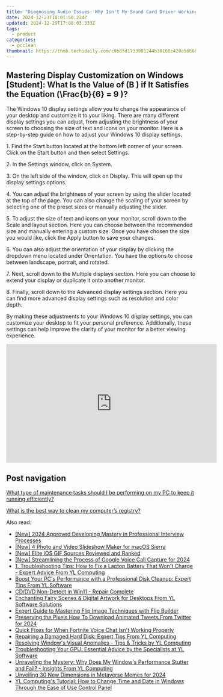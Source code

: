 ```yaml
---
title: "Diagnosing Audio Issues: Why Isn't My Sound Card Driver Working? Expert Advice by YL Software"
date: 2024-12-23T18:01:50.234Z
updated: 2024-12-29T17:08:03.333Z
tags:
  - product
categories:
  - pcclean
thumbnail: https://thmb.techidaily.com/c9b8fd1733901244b30160c420a56660fbc28694609982153cd6de4dd43a450d.jpg
---
```


## Mastering Display Customization on Windows [Student]: What Is the Value of \(B \) if It Satisfies the Equation \(\Frac{b}{6} = 9 \)?

The Windows 10 display settings allow you to change the appearance of your desktop and customize it to your liking. There are many different display settings you can adjust, from adjusting the brightness of your screen to choosing the size of text and icons on your monitor. Here is a step-by-step guide on how to adjust your Windows 10 display settings. 

1\. Find the Start button located at the bottom left corner of your screen. Click on the Start button and then select Settings.

2\. In the Settings window, click on System.

3\. On the left side of the window, click on Display. This will open up the display settings options. 

4\. You can adjust the brightness of your screen by using the slider located at the top of the page. You can also change the scaling of your screen by selecting one of the preset sizes or manually adjusting the slider.

5\. To adjust the size of text and icons on your monitor, scroll down to the Scale and layout section. Here you can choose between the recommended size and manually entering a custom size. Once you have chosen the size you would like, click the Apply button to save your changes.

6\. You can also adjust the orientation of your display by clicking the dropdown menu located under Orientation. You have the options to choose between landscape, portrait, and rotated.

7\. Next, scroll down to the Multiple displays section. Here you can choose to extend your display or duplicate it onto another monitor.

8\. Finally, scroll down to the Advanced display settings section. Here you can find more advanced display settings such as resolution and color depth. 

By making these adjustments to your Windows 10 display settings, you can customize your desktop to fit your personal preference. Additionally, these settings can help improve the clarity of your monitor for a better viewing experience.

<!-- affiliate ads begin -->
<iframe width="560" height="315" src="https://www.youtube.com/embed/58KlTPHv8dU?si=7ICagyNgrao7OkVO" title="YouTube video player" frameborder="0" allow="accelerometer; autoplay; clipboard-write; encrypted-media; gyroscope; picture-in-picture; web-share" referrerpolicy="strict-origin-when-cross-origin" allowfullscreen></iframe>
<!-- affiliate ads end -->

## Post navigation

[What type of maintenance tasks should I be performing on my PC to keep it running efficiently?](https://tools.techidaily.com/pcclean/products/)

[What is the best way to clean my computer’s registry?](https://tools.techidaily.com/pcclean/products/)

<ins class="adsbygoogle"
     style="display:block"
     data-ad-format="autorelaxed"
     data-ad-client="ca-pub-7571918770474297"
     data-ad-slot="1223367746"></ins>

<ins class="adsbygoogle"
     style="display:block"
     data-ad-client="ca-pub-7571918770474297"
     data-ad-slot="8358498916"
     data-ad-format="auto"
     data-full-width-responsive="true"></ins>

<span class="atpl-alsoreadstyle">Also read:</span>
<div><ul>
<li><a href="https://fox-info.techidaily.com/new-2024-approved-developing-mastery-in-professional-interview-processes/"><u>[New] 2024 Approved Developing Mastery in Professional Interview Processes</u></a></li>
<li><a href="https://extra-approaches.techidaily.com/new-4-photo-and-video-slideshow-maker-for-macos-sierra/"><u>[New] 4 Photo and Video Slideshow Maker for macOS Sierra</u></a></li>
<li><a href="https://fox-links.techidaily.com/new-elite-ios-gif-sources-reviewed-and-ranked/"><u>[New] Elite iOS GIF Sources Reviewed and Ranked</u></a></li>
<li><a href="https://video-screen-grab.techidaily.com/new-streamlining-the-process-of-google-voice-call-capture-for-2024/"><u>[New] Streamlining the Process of Google Voice Call Capture for 2024</u></a></li>
<li><a href="https://discover-fantastic.techidaily.com/1-troubleshooting-tips-how-to-fix-a-laptop-battery-that-wont-charge-expert-advice-from-yl-computing/"><u>1. Troubleshooting Tips: How to Fix a Laptop Battery That Won't Charge - Expert Advice From YL Computing</u></a></li>
<li><a href="https://discover-fantastic.techidaily.com/boost-your-pcs-performance-with-a-professional-disk-cleanup-expert-tips-from-yl-software/"><u>Boost Your PC's Performance with a Professional Disk Cleanup: Expert Tips From YL Software</u></a></li>
<li><a href="https://driver-error.techidaily.com/cddvd-non-detect-in-win11-repair-complete/"><u>CD/DVD Non-Detect in Win11 - Repair Complete</u></a></li>
<li><a href="https://discover-fantastic.techidaily.com/enchanting-fairy-scenes-and-digital-artwork-for-desktops-from-yl-software-solutions/"><u>Enchanting Fairy Scenes & Digital Artwork for Desktops From YL Software Solutions</u></a></li>
<li><a href="https://fox-metric.techidaily.com/expert-guide-to-mastering-flip-image-techniques-with-flip-builder/"><u>Expert Guide to Mastering Flip Image Techniques with Flip Builder</u></a></li>
<li><a href="https://twitter-videos.techidaily.com/preserving-the-pixels-how-to-download-animated-tweets-from-twitter-for-2024/"><u>Preserving the Pixels How To Download Animated Tweets From Twitter for 2024</u></a></li>
<li><a href="https://sound-issues.techidaily.com/quick-fixes-for-when-fortnite-voice-chat-isnt-working-properly/"><u>Quick Fixes for When Fortnite Voice Chat Isn't Working Properly</u></a></li>
<li><a href="https://discover-fantastic.techidaily.com/repairing-a-damaged-hard-disk-expert-tips-from-yl-computing/"><u>Repairing a Damaged Hard Disk: Expert Tips From YL Computing</u></a></li>
<li><a href="https://discover-fantastic.techidaily.com/resolving-windows-visual-anomalies-tips-and-tricks-by-yl-computing/"><u>Resolving Window's Visual Anomalies - Tips & Tricks by YL Computing</u></a></li>
<li><a href="https://discover-fantastic.techidaily.com/troubleshooting-your-gpu-essential-advice-by-the-specialists-at-yl-software/"><u>Troubleshooting Your GPU: Essential Advice by the Specialists at YL Software</u></a></li>
<li><a href="https://discover-fantastic.techidaily.com/unraveling-the-mystery-why-does-my-windows-performance-stutter-and-fail-insights-from-yl-computing/"><u>Unraveling the Mystery: Why Does My Window's Performance Stutter and Fail? - Insights From YL Computing</u></a></li>
<li><a href="https://some-approaches.techidaily.com/unveiling-30-new-dimensions-in-metaverse-memes-for-2024/"><u>Unveiling 30 New Dimensions in Metaverse Memes for 2024</u></a></li>
<li><a href="https://discover-fantastic.techidaily.com/yl-computings-tutorial-how-to-change-time-and-date-in-windows-through-the-ease-of-use-control-panel/"><u>YL Computing's Tutorial: How to Change Time and Date in Windows Through the Ease of Use Control Panel</u></a></li>
</ul></div>

